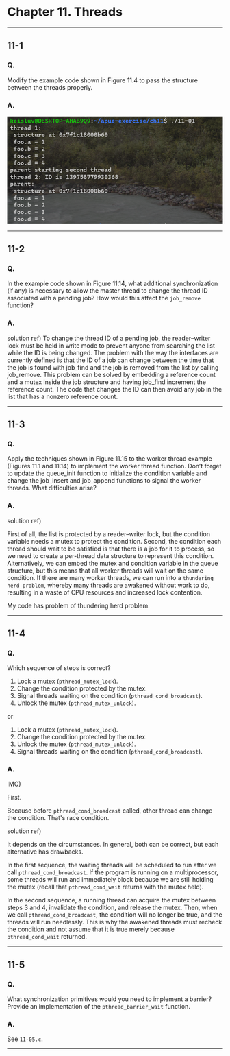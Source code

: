 
# Chapter 11. Threads


---

## 11-1

### Q. 

Modify the example code shown in Figure 11.4 to pass the structure between the threads properly.

### A. 

<img src="./images/11-01.PNG"/>


---

## 11-2

### Q. 

In the example code shown in Figure 11.14, what additional synchronization (if any) is necessary to allow the master thread to change the thread ID associated with a pending job? 
How would this affect the `job_remove` function?

### A. 

solution ref)
To change the thread ID of a pending job, the reader–writer lock must be held in write mode to prevent anyone from searching the list while the ID is being changed. 
The problem with the way the interfaces are currently defined is that the ID of a job can change between the time that the job is found with job_find and the job is removed from the list by calling job_remove. 
This problem can be solved by embedding a reference count and a mutex inside the job structure and having job_find increment the reference count. 
The code that changes the ID can then avoid any job in the list that has a nonzero reference count.



---

## 11-3

### Q. 

Apply the techniques shown in Figure 11.15 to the worker thread example (Figures 11.1 and 11.14) to implement the worker thread function. 
Don’t forget to update the queue_init function to initialize the condition variable and change the job_insert and job_append functions to signal the worker threads. 
What difficulties arise?


### A. 

solution ref)

First of all, the list is protected by a reader–writer lock, but the condition variable needs a mutex to protect the condition. 
Second, the condition each thread should wait to be satisfied is that there is a job for it to process, so we need to
create a per-thread data structure to represent this condition. 
Alternatively, we can embed the mutex and condition variable in the queue structure, but this means that all worker threads will wait on the same condition. 
If there are many worker threads, we can run into a `thundering herd problem`, whereby many threads are awakened without work to do, resulting in a waste of CPU resources and increased lock contention.

My code has problem of thundering herd problem.


---

## 11-4

### Q. 
Which sequence of steps is correct?

1. Lock a mutex (`pthread_mutex_lock`).
2. Change the condition protected by the mutex.
3. Signal threads waiting on the condition (`pthread_cond_broadcast`).
4. Unlock the mutex (`pthread_mutex_unlock`).

or

1. Lock a mutex (`pthread_mutex_lock`).
2. Change the condition protected by the mutex.
3. Unlock the mutex (`pthread_mutex_unlock`).
4. Signal threads waiting on the condition (`pthread_cond_broadcast`).


### A. 

IMO)

First.

Because before `pthread_cond_broadcast` called, other thread can change the condition.
That's race condition.

solution ref)

It depends on the circumstances. 
In general, both can be correct, but each alternative has drawbacks. 

In the first sequence, the waiting threads will be scheduled to run after we call `pthread_cond_broadcast`. 
If the program is running on a multiprocessor, some threads will run and immediately block because we are still holding the mutex (recall that `pthread_cond_wait` returns with the mutex held). 

In the second sequence, a running thread can acquire the mutex between steps 3 and 4, invalidate the condition, and release the mutex.
Then, when we call `pthread_cond_broadcast`, the condition will no longer be true, and the threads will run needlessly. 
This is why the awakened threads must recheck the condition and not assume that it is true merely because `pthread_cond_wait` returned.


---

## 11-5

### Q. 

What synchronization primitives would you need to implement a barrier? 
Provide an implementation of the `pthread_barrier_wait` function.

### A. 

See `11-05.c`.

---
